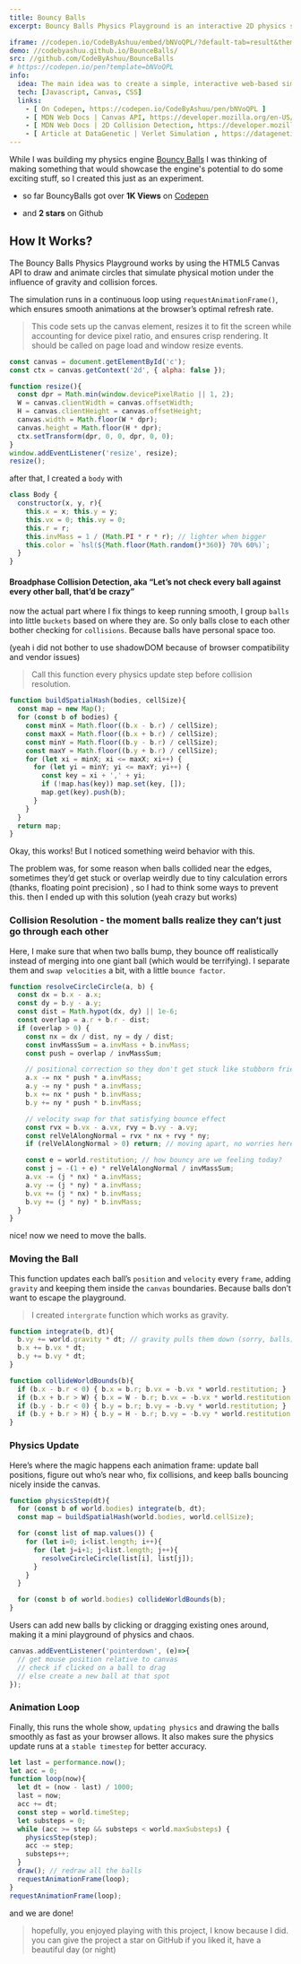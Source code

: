 ```yaml
---
title: Bouncy Balls
excerpt: Bouncy Balls Physics Playground is an interactive 2D physics simulation built with pure JavaScript and HTML5 Canvas. It demonstrates fundamental physics principles like gravity, collision, and elasticity through colorful bouncing balls that users can add, drag, and customize in real-time. Designed to be fully responsive and lightweight, this project is perfect for learning, teaching, or showcasing simple physics concepts on any device or screen size.

iframe: //codepen.io/CodeByAshuu/embed/bNVoQPL/?default-tab=result&theme-id=light
demo: //codebyashuu.github.io/BounceBalls/
src: //github.com/CodeByAshuu/BounceBalls
# https://codepen.io/pen?template=bNVoQPL
info:
  idea: The main idea was to create a simple, interactive web-based simulation that visually demonstrates basic physics concepts like gravity, collision detection, and elastic bouncing.
  tech: [Javascript, Canvas, CSS]
  links:
    - [ On Codepen, https://codepen.io/CodeByAshuu/pen/bNVoQPL ]
    - [ MDN Web Docs | Canvas API, https://developer.mozilla.org/en-US/docs/Web/API/Canvas_API ]
    - [ MDN Web Docs | 2D Collision Detection, https://developer.mozilla.org/en-US/docs/Games/Techniques/2D_collision_detection ]
    - [ Article at DataGenetic | Verlet Simulation , https://datagenetics.com/blog/july22018/index.html]
---
```


While I was building my physics engine [Bouncy Balls](https://codebyashuu.github.io/BounceBalls/) I was thinking of making something that would showcase the engine's potential to do some exciting stuff, so I created this just as an experiment. 


- so far BouncyBalls got over **1K Views** on [Codepen](https://codepen.io/CodeByAshuu/pen/bNVoQPL)
<!-- - got mentioned in **[CodepenSpark #136](https://codepen.io/spark/136)** -->
<!-- - showcased in **[justforfun.io](https://justforfun.io/post/verly-range-slider)** -->
- and **2 stars** on Github

## How It Works?

The Bouncy Balls Physics Playground works by using the HTML5 Canvas API to draw and animate circles that simulate physical motion under the influence of gravity and collision forces.

The simulation runs in a continuous loop using `requestAnimationFrame()`, which ensures smooth animations at the browser’s optimal refresh rate.

> This code sets up the canvas element, resizes it to fit the screen while accounting for device pixel ratio, and ensures crisp rendering. It should be called on page load and window resize events.

```js {18}
const canvas = document.getElementById('c');
const ctx = canvas.getContext('2d', { alpha: false });

function resize(){
  const dpr = Math.min(window.devicePixelRatio || 1, 2);
  W = canvas.clientWidth = canvas.offsetWidth;
  H = canvas.clientHeight = canvas.offsetHeight;
  canvas.width = Math.floor(W * dpr);
  canvas.height = Math.floor(H * dpr);
  ctx.setTransform(dpr, 0, 0, dpr, 0, 0);
}
window.addEventListener('resize', resize);
resize();
```

after that, I created a `body` with 

```js {2}
class Body {
  constructor(x, y, r){
    this.x = x; this.y = y;
    this.vx = 0; this.vy = 0;
    this.r = r;
    this.invMass = 1 / (Math.PI * r * r); // lighter when bigger
    this.color = `hsl(${Math.floor(Math.random()*360)} 70% 60%)`;
  }
}
```

#### Broadphase Collision Detection, aka “Let’s not check every ball against every other ball, that’d be crazy”
now the actual part where I fix things to keep running smooth, I group `balls` into little `buckets` based on where they are. So only balls close to each other bother checking for `collisions`. Because balls have personal space too.

(yeah i did not bother to use shadowDOM because of browser compatibility and vendor issues) 

> Call this function every physics update step before collision resolution.

```js {3}
function buildSpatialHash(bodies, cellSize){
  const map = new Map();
  for (const b of bodies) {
    const minX = Math.floor((b.x - b.r) / cellSize);
    const maxX = Math.floor((b.x + b.r) / cellSize);
    const minY = Math.floor((b.y - b.r) / cellSize);
    const maxY = Math.floor((b.y + b.r) / cellSize);
    for (let xi = minX; xi <= maxX; xi++) {
      for (let yi = minY; yi <= maxY; yi++) {
        const key = xi + ',' + yi;
        if (!map.has(key)) map.set(key, []);
        map.get(key).push(b);
      }
    }
  }
  return map;
}
```

Okay, this works!
But I noticed something weird behavior with this.

The problem was, for some reason when balls collided near the edges, sometimes they’d get stuck or overlap weirdly due to tiny calculation errors (thanks, floating point precision) , so I had to think some ways to prevent this. then I ended up with this solution (yeah crazy but works)

### Collision Resolution - the moment balls realize they can’t just go through each other

Here, I make sure that when two balls bump, they bounce off realistically instead of merging into one giant ball (which would be terrifying). I separate them and `swap velocities` a bit, with a little `bounce factor`.


```js {4-8}
function resolveCircleCircle(a, b) {
  const dx = b.x - a.x;
  const dy = b.y - a.y;
  const dist = Math.hypot(dx, dy) || 1e-6;
  const overlap = a.r + b.r - dist;
  if (overlap > 0) {
    const nx = dx / dist, ny = dy / dist;
    const invMassSum = a.invMass + b.invMass;
    const push = overlap / invMassSum;

    // positional correction so they don't get stuck like stubborn friends
    a.x -= nx * push * a.invMass;
    a.y -= ny * push * a.invMass;
    b.x += nx * push * b.invMass;
    b.y += ny * push * b.invMass;

    // velocity swap for that satisfying bounce effect
    const rvx = b.vx - a.vx, rvy = b.vy - a.vy;
    const relVelAlongNormal = rvx * nx + rvy * ny;
    if (relVelAlongNormal > 0) return; // moving apart, no worries here

    const e = world.restitution; // how bouncy are we feeling today?
    const j = -(1 + e) * relVelAlongNormal / invMassSum;
    a.vx -= (j * nx) * a.invMass;
    a.vy -= (j * ny) * a.invMass;
    b.vx += (j * nx) * b.invMass;
    b.vy += (j * ny) * b.invMass;
  }
}
```

nice! now we need to move the balls.

### Moving the Ball

This function updates each ball’s `position` and `velocity` every `frame`, adding `gravity` and keeping them inside the `canvas` boundaries. Because balls don’t want to escape the playground.

> I created `intergrate` function which works as gravity.

```js
function integrate(b, dt){
  b.vy += world.gravity * dt; // gravity pulls them down (sorry, balls)
  b.x += b.vx * dt;
  b.y += b.vy * dt;
}

function collideWorldBounds(b){
  if (b.x - b.r < 0) { b.x = b.r; b.vx = -b.vx * world.restitution; }
  if (b.x + b.r > W) { b.x = W - b.r; b.vx = -b.vx * world.restitution; }
  if (b.y - b.r < 0) { b.y = b.r; b.vy = -b.vy * world.restitution; }
  if (b.y + b.r > H) { b.y = H - b.r; b.vy = -b.vy * world.restitution; }
}
```

### Physics Update

Here’s where the magic happens each animation frame: update ball positions, figure out who’s near who, fix collisions, and keep balls bouncing nicely inside the canvas.

```js
function physicsStep(dt){
  for (const b of world.bodies) integrate(b, dt);
  const map = buildSpatialHash(world.bodies, world.cellSize);

  for (const list of map.values()) {
    for (let i=0; i<list.length; i++){
      for (let j=i+1; j<list.length; j++){
        resolveCircleCircle(list[i], list[j]);
      }
    }
  }

  for (const b of world.bodies) collideWorldBounds(b);
}
```
Users can add new balls by clicking or dragging existing ones around, making it a mini playground of physics and chaos.

```js
canvas.addEventListener('pointerdown', (e)=>{
  // get mouse position relative to canvas
  // check if clicked on a ball to drag
  // else create a new ball at that spot
});
```

### Animation Loop

Finally, this runs the whole show, `updating physics` and drawing the balls smoothly as fast as your browser allows. It also makes sure the physics update runs at a `stable timestep` for better accuracy.

```js
let last = performance.now();
let acc = 0;
function loop(now){
  let dt = (now - last) / 1000;
  last = now;
  acc += dt;
  const step = world.timeStep;
  let substeps = 0;
  while (acc >= step && substeps < world.maxSubsteps) {
    physicsStep(step);
    acc -= step;
    substeps++;
  }
  draw(); // redraw all the balls
  requestAnimationFrame(loop);
}
requestAnimationFrame(loop);
```



and we are done!


> hopefully, you enjoyed playing with this project, I know because I did. 
> you can give the project a star on GitHub if you liked it, have a beautiful day (or night)